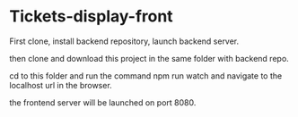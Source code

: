 # Tickets-display-front

First clone, install backend repository, launch backend server.

then clone and download this project in the same folder with backend repo.

cd to this folder and run the command npm run watch and navigate to the localhost url in the browser.

the frontend server will be launched on port 8080.
